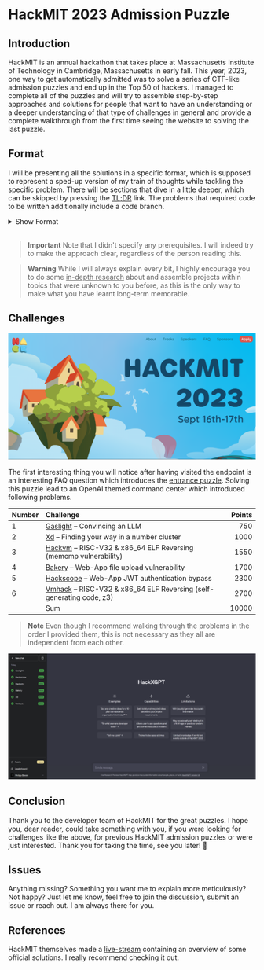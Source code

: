 # HackMIT 2023 Admission Puzzle
## Introduction
HackMIT is an annual hackathon that takes place at Massachusetts Institute of Technology in Cambridge, Massachusetts in early fall. This year, 2023, one way to get automatically admitted was to solve a series of CTF-like admission puzzles and end up in the Top 50 of hackers. I managed to complete all of the puzzles and will try to assemble step-by-step approaches and solutions for people that want to have an understanding or a deeper understanding of that type of challenges in general and provide a complete walkthrough from the first time seeing the website to solving the last puzzle.
## Format
I will be presenting all the solutions in a specific format, which is supposed to represent a sped-up version of my train of thoughts while tackling the specific problem. There will be sections that dive in a little deeper, which can be skipped by pressing the [TL;DR](https://en.wikipedia.org/wiki/TL;DR) link. The problems that required code to be written additionally include a code branch.
<details>
<summary>Show Format</summary>

1. **First glance**&emsp;The prompt, description, text or image that initiated the challenge.

2. **First thoughts**&emsp;Here, I will explicate my intuition when I first faced the problem.

3. **First steps**&emsp;Sometimes, the most difficult thing is to start. Here, I will show a way how to.

4. **Implementation**&emsp;After those first steps, it should make sense or even seem simple. I will convert the previous thoughts and steps into a real program / apply them.
5. **Conclusion**&emsp;I will briefly summarize what we have achieved and learnt.
</details>
</br>

> **Important**
> Note that I didn't specify any prerequisites. I will indeed try to make the approach clear, regardless of the person reading this.

> **Warning**
> While I will always explain every bit, I highly encourage you to do some <u>in-depth research</u> about and assemble projects within topics that were unknown to you before, as this is the only way to make what you have learnt long-term memorable.

## Challenges
![hackmit](images/hackmitwebsite.png)

The first interesting thing you will notice after having visited the endpoint is an interesting FAQ question which introduces the [entrance puzzle](/entrance_puzzle/). Solving this puzzle lead to an OpenAI themed command center which introduced following problems.


| Number   | Challenge                                                                       | Points |
| :-----   | :----------------                                                               | -----: |
|    1     | [Gaslight](/bakery/) – Convincing an LLM                                        |  750   |
|    2     | [Xd](/Xd/) – Finding your way in a number cluster                               |  1000  |
|    3     | [Hackvm](/hackvm/) – RISC-V32 & x86_64 ELF Reversing (memcmp vulnerability)     |  1550  |
|    4     | [Bakery](/bakery/) – Web-App file upload vulnerability                          |  1700  |
|    5     | [Hackscope](/hackscope/) – Web-App JWT authentication bypass                    |  2300  |
|    6     | [Vmhack](/vmhack/) – RISC-V32 & x86_64 ELF Reversing (self-generating code, z3) |  2700  |
|          | Sum | 10000|

> **Note**
> Even though I recommend walking through the problems in the order I provided them, this is not necessary as they all are independent from each other.

![solved](images/solved.png)

## Conclusion
Thank you to the developer team of HackMIT for the great puzzles. I hope you, dear reader, could take something with you, if you were looking for challenges like the above, for previous HackMIT admission puzzles or were just interested. Thank you for taking the time, see you later! :wave:
## Issues
Anything missing? Something you want me to explain more meticulously? Not happy? Just let me know, feel free to join the discussion, submit an issue or reach out. I am always there for you.
## References
HackMIT themselves made a [live-stream](https://www.youtube.com/watch?v=FxIAzJU4lYs) containing an overview of some official solutions. I really recommend checking it out.